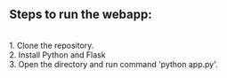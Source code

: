 
## Steps to run the webapp:
<br>
1. Clone the repository.<br>
2. Install Python and Flask<br>
3. Open the directory and run command 'python app.py'.<br>
